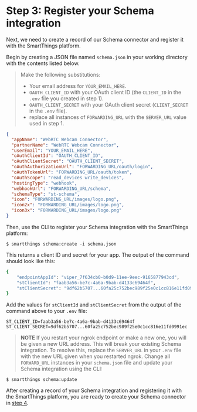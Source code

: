 # Step 3: Register your Schema integration 

Next, we need to create a record of our Schema connector and register it with the SmartThings platform.  

Begin by creating a JSON file named `schema.json` in your working directory with the contents listed below.

> Make the following substitutions:
>
> * Your email address for `YOUR_EMAIL_HERE`.
> * `OAUTH_CLIENT_ID` with your OAuth client ID (the `CLIENT_ID` in the `.env` file you created in step 1).
> * `OAUTH_CLIENT_SECRET` with your OAuth client secret (`CLIENT_SECRET` in the `.env` file).
> * replace all instances of `FORWARDING_URL` with the `SERVER_URL` value used in step 1.

```json
{
  "appName": "WebRTC Webcam Connector",
  "partnerName": "WebRTC Webcam Connector",
  "userEmail": "YOUR_EMAIL_HERE",
  "oAuthClientId": "OAUTH_CLIENT_ID",
  "oAuthClientSecret": "OAUTH_CLIENT_SECRET",
  "oAuthAuthorizationUrl": "FORWARDING_URL/oauth/login",
  "oAuthTokenUrl": "FORWARDING_URL/oauth/token",
  "oAuthScope": "read_devices write_devices",
  "hostingType": "webhook",
  "webhookUrl": "FORWARDING_URL/schema",
  "schemaType": "st-schema",
  "icon": "FORWARDING_URL/images/logo.png",
  "icon2x": "FORWARDING_URL/images/logo.png",
  "icon3x": "FORWARDING_URL/images/logo.png"
}
```

Then, use the CLI to register your Schema integration with the SmartThings platform:

	$ smartthings schema:create -i schema.json

This returns a client ID and secret for your app. The output of the command
should look like this:

```bash
{
    "endpointAppId": "viper_7f634cb0-b0d9-11ee-9eec-9165877943cd",
    "stClientId": "faab3a56-be7c-4a6a-9bab-d4133c69464f",
    "stClientSecret": "9df62b5707...60fa25c752bec989f25e0c1cc816e11fd0991ec"
}
```

Add the values for `stClientId` and `stClientSecret` from the output of the command above
to your `.env` file:

```
ST_CLIENT_ID=faab3a56-be7c-4a6a-9bab-d4133c69464f
ST_CLIENT_SECRET=9df62b5707...60fa25c752bec989f25e0c1cc816e11fd0991ec
```

>**NOTE** 
>If you restart your ngrok endpoint or make a new one, you will be given a new URL address. This will break your existing Schema integration. 
>To resolve this, replace the `SERVER_URL` in your `.env` file with the new URL given when you restarted ngrok. 
>Change all `FORWARD_URL` instances in your `schema.json` file and update your Schema integration using the CLI:

    $ smartthings schema:update

After creating a record of your Schema integration and registering it with the SmartThings platform, 
you are ready to create your Schema connector in [step 4](../step_4/STEP_4.md).

